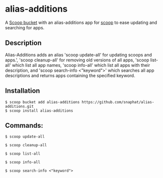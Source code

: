 # alias-additions

A [Scoop bucket](https://github.com/lukesampson/scoop/wiki/Buckets) with an alias-additions app for [scoop](http://scoop.sh) to ease updating and searching for apps.

Description
-
Alias-Additions adds an alias 'scoop update-all' for updating scoops and apps.', 'scoop cleanup-all' for removing old versions of all apps, 'scoop list-all' which list all app names, 'scoop info-all' which list all apps with their description, and 'scoop search-info <"keyword">' which searches all app descriptions and returns apps containing the specified keyword.

Installation
-
```
$ scoop bucket add alias-additions https://github.com/snaphat/alias-additions.git
$ scoop install alias-additions
```

Commands:
-
```
$ scoop update-all
```
```
$ scoop cleanup-all
```
```
$ scoop list-all
```
```
$ scoop info-all
```
```
$ scoop search-info <"keyword">
```
